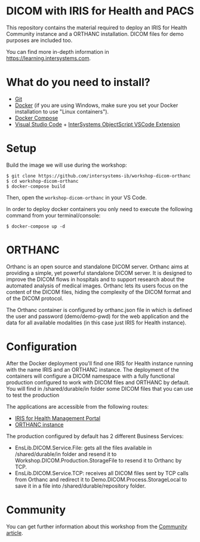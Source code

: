 # DICOM with IRIS for Health and PACS
This repository contains the material required to deploy an IRIS for Health Community instance and a ORTHANC installation. DICOM files for demo purposes are included too. 

You can find more in-depth information in https://learning.intersystems.com.

# What do you need to install? 
* [Git](https://git-scm.com/downloads) 
* [Docker](https://www.docker.com/products/docker-desktop) (if you are using Windows, make sure you set your Docker installation to use "Linux containers").
* [Docker Compose](https://docs.docker.com/compose/install/)
* [Visual Studio Code](https://code.visualstudio.com/download) + [InterSystems ObjectScript VSCode Extension](https://marketplace.visualstudio.com/items?itemName=daimor.vscode-objectscript)

# Setup
Build the image we will use during the workshop:

```console
$ git clone https://github.com/intersystems-ib/workshop-dicom-orthanc
$ cd workshop-dicom-orthanc
$ docker-compose build
```

Then, open the `workshop-dicom-orthanc` in your VS Code.

In order to deploy docker containers you only need to execute the following command from your terminal/console:

```console
$ docker-compose up -d
```

# ORTHANC

Orthanc is an open source and standalone DICOM server. Orthanc aims at providing a simple, yet powerful standalone DICOM server. It is designed to improve the DICOM flows in hospitals and to support research about the automated analysis of medical images. Orthanc lets its users focus on the content of the DICOM files, hiding the complexity of the DICOM format and of the DICOM protocol.

The Orthanc container is configured by orthanc.json file in which is defined the user and password (demo/demo-pwd) for the web application and the data for all available modalities (in this case just IRIS for Health instance).

# Configuration

After the Docker deployment you'll find one IRIS for Health instance running with the name IRIS and an ORTHANC instance. The deployment of the containers will configure a DICOM namespace with a fully functional production configured to work with DICOM files and ORTHANC by default.
You will find in /shared/durable/in folder some DICOM files that you can use to test the production

The applications are accessible from the following routes: 

* [IRIS for Health Management Portal](http://localhost:52773/csp/sys/UtilHome.csp)
* [ORTHANC instance](http://localhost:8282)

The production configured by default has 2 different Business Services:

* EnsLib.DICOM.Service.File: gets all the files available in /shared/durable/in folder and resend it to Workshop.DICOM.Production.StorageFile to resend it to Orthanc by TCP.
* EnsLib.DICOM.Service.TCP: receives all DICOM files sent by TCP calls from Orthanc and redirect it to Demo.DICOM.Process.StorageLocal to save it in a file into /shared/durable/repository folder. 

# Community

You can get further information about this workshop from the [Community article](https://community.intersystems.com/post/sending-dicom-files-between-iris-health-and-pacs-software).